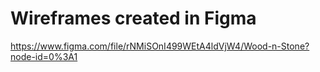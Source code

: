 # Wireframes created in Figma
https://www.figma.com/file/rNMiSOnI499WEtA4ldVjW4/Wood-n-Stone?node-id=0%3A1